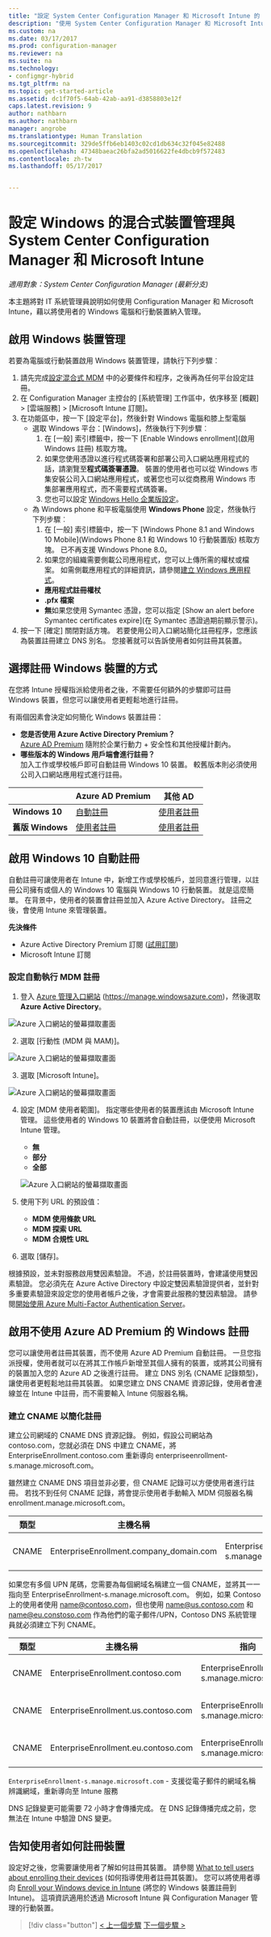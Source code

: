 ```yaml
---
title: "設定 System Center Configuration Manager 和 Microsoft Intune 的 Windows 混合式裝置管理 | Microsoft Docs"
description: "使用 System Center Configuration Manager 和 Microsoft Intune 設定 Windows 裝置管理。"
ms.custom: na
ms.date: 03/17/2017
ms.prod: configuration-manager
ms.reviewer: na
ms.suite: na
ms.technology:
- configmgr-hybrid
ms.tgt_pltfrm: na
ms.topic: get-started-article
ms.assetid: dc1f70f5-64ab-42ab-aa91-d3858803e12f
caps.latest.revision: 9
author: nathbarn
ms.author: nathbarn
manager: angrobe
ms.translationtype: Human Translation
ms.sourcegitcommit: 329de5ffb6eb1403c02cd1db634c32f045e82488
ms.openlocfilehash: 47348baeac26bfa2ad5016622fe4dbcb9f572483
ms.contentlocale: zh-tw
ms.lasthandoff: 05/17/2017


---
```

# <a name="set-up-windows-hybrid-device-management-with-system-center-configuration-manager-and-microsoft-intune"></a>設定 Windows 的混合式裝置管理與 System Center Configuration Manager 和 Microsoft Intune

*適用對象：System Center Configuration Manager (最新分支)*

本主題將對 IT 系統管理員說明如何使用 Configuration Manager 和 Microsoft Intune，藉以將使用者的 Windows 電腦和行動裝置納入管理。

## <a name="enable-windows-device-management"></a>啟用 Windows 裝置管理
若要為電腦或行動裝置啟用 Windows 裝置管理，請執行下列步驟︰

1.  請先完成[設定混合式 MDM](setup-hybrid-mdm.md) 中的必要條件和程序，之後再為任何平台設定註冊。  
2.  在 Configuration Manager 主控台的 [系統管理] 工作區中，依序移至 [概觀] > [雲端服務] > [Microsoft Intune 訂閱]。  
3.  在功能區中，按一下 [設定平台]，然後針對 Windows 電腦和膝上型電腦
    - 選取 Windows 平台：[Windows]，然後執行下列步驟︰
      1. 在 [一般]  索引標籤中，按一下 [Enable Windows enrollment]\(啟用 Windows 註冊) 核取方塊。
      2. 如果您使用憑證以進行程式碼簽署和部署公司入口網站應用程式的話，請瀏覽至**程式碼簽署憑證**。 裝置的使用者也可以從 Windows 市集安裝公司入口網站應用程式，或著您也可以從商務用 Windows 市集部署應用程式，而不需要程式碼簽署。
      3. 您也可以設定 [Windows Hello 企業版設定](windows-hello-for-business-settings.md)。
    - 為 Windows phone 和平板電腦使用 **Windows Phone** 設定，然後執行下列步驟︰
      1. 在 [一般] 索引標籤中，按一下 [Windows Phone 8.1 and Windows 10 Mobile]\(Windows Phone 8.1 和 Windows 10 行動裝置版) 核取方塊。 已不再支援 Windows Phone 8.0。
      2. 如果您的組織需要側載公司應用程式，您可以上傳所需的權杖或檔案。 如需側載應用程式的詳細資訊，請參閱[建立 Windows 應用程式](https://docs.microsoft.com/sccm/apps/get-started/creating-windows-applications)。
        - **應用程式註冊權杖**
        - **.pfx 檔案**
        - **無**如果您使用 Symantec 憑證，您可以指定 [Show an alert before Symantec certificates expire]\(在 Symantec 憑證過期前顯示警示)。
4. 按一下 [確定]  關閉對話方塊。  若要使用公司入口網站簡化註冊程序，您應該為裝置註冊建立 DNS 別名。 您接著就可以告訴使用者如何註冊其裝置。

## <a name="choose-how-to-enroll-windows-devices"></a>選擇註冊 Windows 裝置的方式

在您將 Intune 授權指派給使用者之後，不需要任何額外的步驟即可註冊 Windows 裝置，但您可以讓使用者更輕鬆地進行註冊。

有兩個因素會決定如何簡化 Windows 裝置註冊：
- **您是否使用 Azure Active Directory Premium？** <br>[Azure AD Premium](https://docs.microsoft.com/azure/active-directory/active-directory-get-started-premium) 隨附於企業行動力 + 安全性和其他授權計劃內。
- **哪些版本的 Windows 用戶端會進行註冊？** <br>加入工作或學校帳戶即可自動註冊 Windows 10 裝置。 較舊版本則必須使用公司入口網站應用程式進行註冊。

||**Azure AD Premium**|**其他 AD**|
|----------|---------------|---------------|  
|**Windows 10**|[自動註冊](#enable-windows-10-automatic-enrollment) |[使用者註冊](#enable-windows-enrollment-without-azure-ad-premium)|
|**舊版 Windows**|[使用者註冊](#enable-windows-enrollment-without-azure-ad-premium)|[使用者註冊](#enable-windows-enrollment-without-azure-ad-premium)|

## <a name="enable-windows-10-automatic-enrollment"></a>啟用 Windows 10 自動註冊

自動註冊可讓使用者在 Intune 中，新增工作或學校帳戶，並同意進行管理，以註冊公司擁有或個人的 Windows 10 電腦與 Windows 10 行動裝置。 就是這麼簡單。 在背景中，使用者的裝置會註冊並加入 Azure Active Directory。 註冊之後，會使用 Intune 來管理裝置。

**先決條件**
- Azure Active Directory Premium 訂閱 ([試用訂閱](http://go.microsoft.com/fwlink/?LinkID=816845))
- Microsoft Intune 訂閱


### <a name="configure-automatic-mdm-enrollment"></a>設定自動執行 MDM 註冊

1. 登入 [Azure 管理入口網站](https://portal.azure.com) (https://manage.windowsazure.com)，然後選取 **Azure Active Directory**。

  ![Azure 入口網站的螢幕擷取畫面](../media/auto-enroll-azure-main.png)

2. 選取 [行動性 (MDM 與 MAM)]。

  ![Azure 入口網站的螢幕擷取畫面](../media/auto-enroll-mdm.png)

3. 選取 [Microsoft Intune]。

  ![Azure 入口網站的螢幕擷取畫面](../media/auto-enroll-intune.png)

4. 設定 [MDM 使用者範圍]。 指定哪些使用者的裝置應該由 Microsoft Intune 管理。 這些使用者的 Windows 10 裝置將會自動註冊，以便使用 Microsoft Intune 管理。

    - **無**
    - **部分**
    - **全部**

   ![Azure 入口網站的螢幕擷取畫面](../media/auto-enroll-scope.png)

5. 使用下列 URL 的預設值：
    - **MDM 使用條款 URL**
    - **MDM 探索 URL**
    - **MDM 合規性 URL**

6. 選取 [儲存]。


根據預設，並未對服務啟用雙因素驗證。 不過，於註冊裝置時，會建議使用雙因素驗證。 您必須先在 Azure Active Directory 中設定雙因素驗證提供者，並針對多重要素驗證來設定您的使用者帳戶之後，才會需要此服務的雙因素驗證。 請參閱[開始使用 Azure Multi-Factor Authentication Server](https://docs.microsoft.com/azure/multi-factor-authentication/multi-factor-authentication-get-started-cloud)。

## <a name="enable-windows-enrollment-without-azure-ad-premium"></a>啟用不使用 Azure AD Premium 的 Windows 註冊
您可以讓使用者註冊其裝置，而不使用 Azure AD Premium 自動註冊。 一旦您指派授權，使用者就可以在將其工作帳戶新增至其個人擁有的裝置，或將其公司擁有的裝置加入您的 Azure AD 之後進行註冊。 建立 DNS 別名 (CNAME 記錄類型)，讓使用者更輕鬆地註冊其裝置。 如果您建立 DNS CNAME 資源記錄，使用者會連線並在 Intune 中註冊，而不需要輸入 Intune 伺服器名稱。

### <a name="create-cnames-to-simplify-enrollment"></a>建立 CNAME 以簡化註冊
建立公司網域的 CNAME DNS 資源記錄。 例如，假設公司網站為 contoso.com，您就必須在 DNS 中建立 CNAME，將 EnterpriseEnrollment.contoso.com 重新導向 enterpriseenrollment-s.manage.microsoft.com。

雖然建立 CNAME DNS 項目並非必要，但 CNAME 記錄可以方便使用者進行註冊。 若找不到任何 CNAME 記錄，將會提示使用者手動輸入 MDM 伺服器名稱 enrollment.manage.microsoft.com。

|類型|主機名稱|指向|TTL|  
|----------|---------------|---------------|---|
|CNAME|EnterpriseEnrollment.company_domain.com|EnterpriseEnrollment-s.manage.microsoft.com| 1 小時|

如果您有多個 UPN 尾碼，您需要為每個網域名稱建立一個 CNAME，並將其一一指向至 EnterpriseEnrollment-s.manage.microsoft.com。 例如，如果 Contoso 上的使用者使用 name@contoso.com，但也使用 name@us.contoso.com 和 name@eu.constoso.com 作為他們的電子郵件/UPN，Contoso DNS 系統管理員就必須建立下列 CNAME。

|類型|主機名稱|指向|TTL|  
|----------|---------------|---------------|---|
|CNAME|EnterpriseEnrollment.contoso.com|EnterpriseEnrollment-s.manage.microsoft.com|1 小時|
|CNAME|EnterpriseEnrollment.us.contoso.com|EnterpriseEnrollment-s.manage.microsoft.com|1 小時|
|CNAME|EnterpriseEnrollment.eu.contoso.com|EnterpriseEnrollment-s.manage.microsoft.com| 1 小時|

`EnterpriseEnrollment-s.manage.microsoft.com` - 支援從電子郵件的網域名稱辨識網域，重新導向至 Intune 服務

DNS 記錄變更可能需要 72 小時才會傳播完成。 在 DNS 記錄傳播完成之前，您無法在 Intune 中驗證 DNS 變更。

## <a name="tell-users-how-to-enroll-devices"></a>告知使用者如何註冊裝置  

 設定好之後，您需要讓使用者了解如何註冊其裝置。 請參閱 [What to tell users about enrolling their devices](https://docs.microsoft.com/intune/deploy-use/what-to-tell-your-end-users-about-using-microsoft-intune) (如何指導使用者註冊其裝置)。 您可以將使用者導向 [Enroll your Windows device in Intune](https://docs.microsoft.com/intune/enduser/enroll-your-device-in-intune-windows) (將您的 Windows 裝置註冊到 Intune)。 這項資訊適用於透過 Microsoft Intune 與 Configuration Manager 管理的行動裝置。

> [!div class="button"]
[< 上一個步驟](create-service-connection-point.md)  [下一個步驟 >](set-up-additional-management.md)

